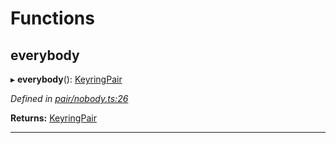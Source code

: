 

# Functions

<a id="everybody"></a>

##  everybody

▸ **everybody**(): [KeyringPair](../interfaces/_types_.keyringpair.md)

*Defined in [pair/nobody.ts:26](https://github.com/polkadot-js/common/blob/f6d05e0/packages/keyring/src/pair/nobody.ts#L26)*

**Returns:** [KeyringPair](../interfaces/_types_.keyringpair.md)

___

